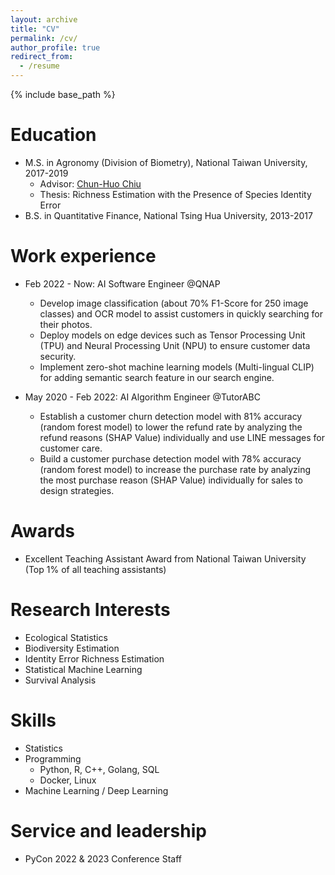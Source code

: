 ```yaml
---
layout: archive
title: "CV"
permalink: /cv/
author_profile: true
redirect_from:
  - /resume
---
```


{% include base_path %}

Education
======
* M.S. in Agronomy (Division of Biometry), National Taiwan University, 2017-2019
  * Advisor: [Chun-Huo Chiu](https://scholars.lib.ntu.edu.tw/cris/rp/rp08410/information.html)
  * Thesis: Richness Estimation with the Presence of Species Identity Error
* B.S. in Quantitative Finance, National Tsing Hua University, 2013-2017


Work experience
======
* Feb 2022 - Now: AI Software Engineer @QNAP
  * Develop image classification (about 70% F1-Score for 250 image classes) and OCR model to assist customers in quickly searching for their photos.
  * Deploy models on edge devices such as Tensor Processing Unit (TPU) and Neural Processing Unit (NPU) to ensure customer data security.
  * Implement zero-shot machine learning models (Multi-lingual CLIP) for adding semantic search feature in our search engine.

* May 2020 - Feb 2022: AI Algorithm Engineer @TutorABC
  * Establish a customer churn detection model with 81% accuracy (random forest model) to lower the refund rate by analyzing the refund reasons (SHAP Value) individually and use LINE messages for customer care.
  * Build a customer purchase detection model with 78% accuracy (random forest model) to increase the purchase rate by analyzing the most purchase reason (SHAP Value) individually for sales to design strategies.

Awards
======
* Excellent Teaching Assistant Award from National Taiwan University (Top 1% of all teaching assistants)

Research Interests
======
* Ecological Statistics
* Biodiversity Estimation
* Identity Error Richness Estimation
* Statistical Machine Learning
* Survival Analysis

Skills
======
* Statistics
* Programming
  * Python, R, C++, Golang, SQL
  * Docker, Linux
* Machine Learning / Deep Learning
  
Service and leadership
======
* PyCon 2022 & 2023 Conference Staff
